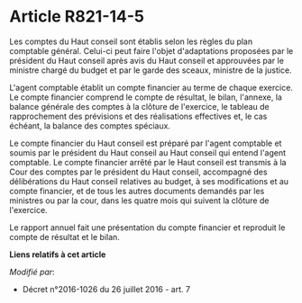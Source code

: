 # Article R821-14-5

Les comptes du Haut conseil sont établis selon les règles du plan comptable général. Celui-ci peut faire l'objet
d'adaptations proposées par le président du Haut conseil après avis du Haut conseil et approuvées par le ministre chargé du
budget et par le garde des sceaux, ministre de la justice. 

L'agent comptable établit un compte financier au terme de chaque exercice. Le compte financier comprend le compte de
résultat, le bilan, l'annexe, la balance générale des comptes à la clôture de l'exercice, le tableau de rapprochement des
prévisions et des réalisations effectives et, le cas échéant, la balance des comptes spéciaux. 

Le compte financier du Haut conseil est préparé par l'agent comptable et soumis par le président du Haut conseil au Haut
conseil qui entend l'agent comptable. Le compte financier arrêté par le Haut conseil est transmis à la Cour des comptes par
le président du Haut conseil, accompagné des délibérations du Haut conseil relatives au budget, à ses modifications et au
compte financier, et de tous les autres documents demandés par les ministres ou par la cour, dans les quatre mois qui suivent
la clôture de l'exercice. 

Le rapport annuel fait une présentation du compte financier et reproduit le compte de résultat et le bilan.

**Liens relatifs à cet article**

_Modifié par_:

  - Décret n°2016-1026 du 26 juillet 2016 - art. 7
